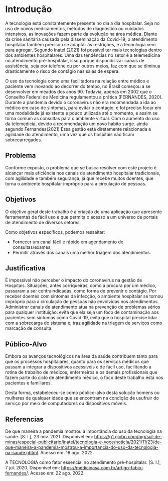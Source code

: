 # Introdução

A tecnologia está constantemente presente no dia a dia hospitalar. Seja no uso de novos medicamentos, métodos de diagnóstico ou cuidados intensivos, as inovações fazem parte da evolução na área médica. Diante da crise sanitária causada pela disseminação da Covid-19, o atendimento hospitalar também precisou se adaptar às restrições, e a tecnologia vem para agregar. Segundo Inatel (2021) foi possível ter mais tecnologias dentro dos ambientes hospitalares. Uma das tendências no setor é a telemedicina no atendimento pré-hospitalar, isso porque disponibilizar canais de assistência, seja por telefone ou por outros meios, faz com que se diminua drasticamente o risco de contágio nas salas de espera. 

O uso da tecnologia como  uma facilitadora na relação  entre médico e paciente vem inovando ao decorrer do tempo, no Brasil  começou a se desenvolver em meados dos anos 90. Todavia, apenas em 2002 que o Conselho Federal de Medicina regulamentou a prática (FERNANDES, 2020). Durante a pandemia devido o coronavirus não era recomendada a ida ao médico em caso de sintomas, para evitar o contagio, e foi preciso  focar em uma modalidade já existente e pouco utilizada até o momento, e assim se torna comum as consultas para o ambiente virtual. Com o aumento do uso da telemedicia, devido a recomendação um novo habito surge. ainda segundo Fernandes(2021) Essa gestão está diretamente relacionada a agilidade do atendimento, uma vez que os hospitais não ficam sobrecarregados. 


## Problema
Conforme exposto, o problema que se busca resolver com este projeto é alcançar mais eficiência nos canais de atendimento hospitalar tradicionais, com agilidade e também segurança, já que recebe muitos doentes, que torna o ambiente hospitalar impróprio para a circulação de pessoas.

## Objetivos

O objetivo geral deste trabalho é a criação de uma aplicação que apresente ferramentas de fácil uso e que permita o acesso a um universo de portais de atendimento de diversos setores.

Como objetivos específicos, podemos ressaltar:
- Fornecer um canal fácil e rápido em agendamento de consultas/exames;
- Permitir através dos canais uma melhor triagem dos atendimentos.

## Justificativa

É impossível não perceber o impacto do coronavírus na gestão de Hospitais. Situações, antes corriqueiras, como a procura por um médico, passaram a ser contraindicadas, como forma de prevenir o contágio. Por receber doentes com sintomas da infecção, o ambiente hospitalar se tornou impróprio para a circulação de pessoas não envolvidas nos atendimentos. Administrar canais de atendimento atua na prevenção de problemas sérios para qualquer instituição: evita que ela seja um foco de contaminação aos pacientes sem sintomas como Covid-19,  evita que o hospital precise lidar com a sobrecarga do sistema e, traz agilidade na triagem de serviços como marcação de consulta.

## Público-Alvo

Embora os avanços tecnológicos na área da saúde contribuem tanto para que os processos hospitalares, quanto para os serviços médicos que passam a integrar a dispositivos acessíveis e de fácil uso, facilitando a rotina de trabalho de médicos, enfermeiros e os demais profissionais que fazem parte do ciclo de atendimento médico, o foco deste trabalho está nos pacientes e familiares.

Desta forma, estabeleceu-se como público-alvo desta solução homens ou mulheres de qualquer idade que se encontram na condição de usufruir do serviço por meio de computadores ou dispositivos móveis.

## Referencias

De que maneira a pandemia mostrou a importância do uso da tecnologia na saúde. [S. l.], 23 nov. 2021. Disponível em: https://g1.globo.com/mg/sul-de-minas/especial-publicitario/inatel/tecnologia-e-voce/noticia/2021/11/23/de-que-maneira-a-pandemia-mostrou-a-importancia-do-uso-da-tecnologia-na-saude.ghtml. Acesso em: 18 ago. 2022.

A TECNOLOGIA como fator essencial no atendimento pré-hospitalar. [S. l.], 7 jul. 2020. Disponível em: https://medicinasa.com.br/artigo-fabio-fernandes/. Acesso em: 22 ago. 2022.
